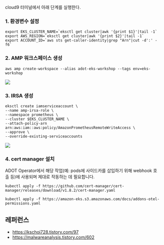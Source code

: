 cloud9 터미널에서 아래 단계를 실행한다. 

### 1. 환경변수 설정 ###
```
export EKS_CLUSTER_NAME=`eksctl get cluster|awk '{print $1}'|tail -1`
export AWS_REGION=`eksctl get cluster|awk '{print $2}'|tail -1`
export ACCOUNT_ID=`aws sts get-caller-identity|grep "Arn"|cut -d':' -f6`
```

### 2. AMP 워크스페이스 생성 ### 

```
aws amp create-workspace --alias adot-eks-workshop --tags env=eks-workshop
```
![](https://github.com/gnosia93/eks-on-aws/blob/main/images/amp-workspace.png)


### 3. IRSA 생성 ###
```
eksctl create iamserviceaccount \
--name amp-irsa-role \
--namespace prometheus \
--cluster $EKS_CLUSTER_NAME \
--attach-policy-arn arn:aws:iam::aws:policy/AmazonPrometheusRemoteWriteAccess \
--approve \
--override-existing-serviceaccounts
```
![](https://github.com/gnosia93/eks-on-aws/blob/main/images/prometheus-entity.png)

### 4. cert manager 설치 ###

ADOT Operator에서 해당 작업(예: pods에 사이드카를 삽입하기 위해 webhook 호출 등)에 사용되며 제대로 작동하는 데 필요합니다.

```
kubectl apply -f https://github.com/cert-manager/cert-manager/releases/download/v1.8.2/cert-manager.yaml
```

```
kubectl apply -f https://amazon-eks.s3.amazonaws.com/docs/addons-otel-permissions.yaml
```


## 레퍼런스 ##
* https://kschoi728.tistory.com/97
* https://malwareanalysis.tistory.com/602
